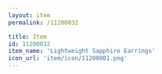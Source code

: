 ```yaml
---
layout: item
permalink: /11200032

title: Item
id: 11200032
item_name: 'Lightweight Sapphire Earrings'
icon_url: 'item/icon/11200001.png'
---
```

